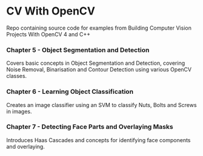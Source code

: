 # CV With OpenCV

Repo containing source code for examples from Building Computer Vision Projects With OpenCV 4 and C++

### Chapter 5 - Object Segmentation and Detection

Covers basic concepts in Object Segmentation and Detection, covering Noise Removal, Binarisation and Contour Detection using various OpenCV classes.

### Chapter 6 - Learning Object Classification

Creates an image classifier using an SVM to classify Nuts, Bolts and Screws in images.

### Chapter 7 - Detecting Face Parts and Overlaying Masks

Introduces Haas Cascades and concepts for identifying face components and overlaying.